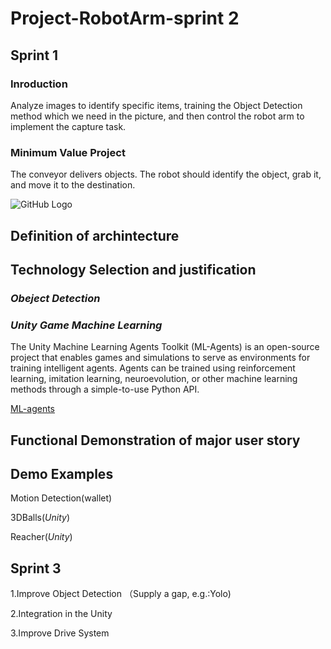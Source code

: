 # Project-RobotArm-sprint 2

## Sprint 1

### Inroduction

Analyze images to identify specific items, training the Object Detection method which we need in the picture, and then control the robot arm to implement the capture task.


### Minimum Value Project

The conveyor delivers objects. The robot should identify the object, grab it, and move it to the destination.

![GitHub Logo](/images/logo.png)

## Definition of archintecture


## Technology Selection and justification

### *Obeject Detection*

### *Unity Game Machine Learning*

The Unity Machine Learning Agents Toolkit (ML-Agents) is an open-source project that enables games and simulations to serve as environments for training intelligent agents. Agents can be trained using reinforcement learning, imitation learning, neuroevolution, or other machine learning methods through a simple-to-use Python API.

[ML-agents](https://github.com/Unity-Technologies/ml-agents)

## Functional Demonstration of major user story

## Demo Examples

Motion Detection(wallet)

3DBalls(*Unity*)

Reacher(*Unity*)

## Sprint 3
1.Improve Object Detection （Supply a gap, e.g.:Yolo)

2.Integration in the Unity

3.Improve Drive System
